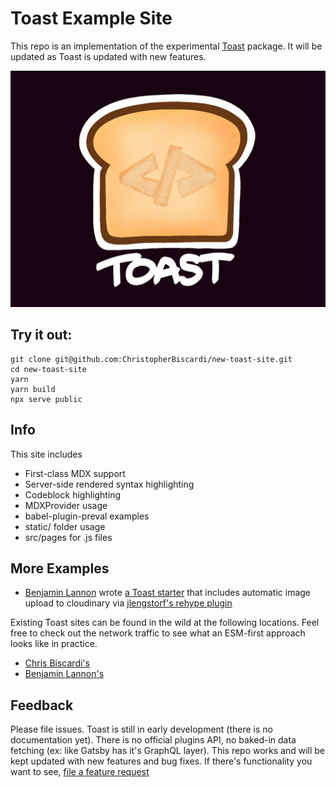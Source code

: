# Toast Example Site

This repo is an implementation of the experimental [Toast](https://github.com/christopherBiscardi/toast) package. It will be updated as Toast is updated with new features.

![Toast](./static/toast.jpg)

## Try it out:

```shell
git clone git@github.com:ChristopherBiscardi/new-toast-site.git
cd new-toast-site
yarn
yarn build
npx serve public
```

## Info

This site includes

- First-class MDX support
- Server-side rendered syntax highlighting
- Codeblock highlighting
- MDXProvider usage
- babel-plugin-preval examples
- static/ folder usage
- src/pages for .js files

## More Examples

- [Benjamin Lannon](https://twitter.com/lannonbr) wrote [a Toast starter](https://github.com/lannonbr/toast-digital-garden-starter) that includes automatic image upload to cloudinary via [jlengstorf's rehype plugin](https://github.com/jlengstorf/rehype-local-image-to-cloudinary)

Existing Toast sites can be found in the wild at the following locations. Feel free to check out the network traffic to see what an ESM-first approach looks like in practice.

- [Chris Biscardi's](https://www.christopherbiscardi.com/)
- [Benjamin Lannon's](https://lannonbr.com/)

## Feedback

Please file issues. Toast is still in early development (there is no documentation yet). There is no official plugins API, no baked-in data fetching (ex: like Gatsby has it's GraphQL layer). This repo works and will be kept updated with new features and bug fixes. If there's functionality you want to see, [file a feature request](https://github.com/ChristopherBiscardi/new-toast-site/issues/new)
